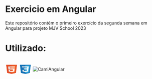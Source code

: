 # Exercicio em Angular

Este repositório contém o primeiro exercício da segunda semana em Angular para projeto MJV School 2023

# Utilizado:


<div style="display: inline_block"><br>
  <img align="center" alt="CamiHTML" height="30" width="40" src="https://raw.githubusercontent.com/devicons/devicon/master/icons/html5/html5-original.svg">
  <img align="center" alt="CamiCSS" height="30" width="40" src="https://raw.githubusercontent.com/devicons/devicon/master/icons/css3/css3-original.svg">
<img align="center" alt="CamiAngular" height="30" width="40" src="https://cdn.jsdelivr.net/gh/devicons/devicon/icons/angularjs/angularjs-original.svg">
</div>
